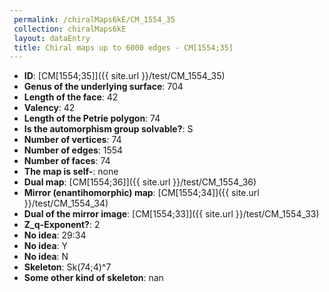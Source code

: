 ```yaml
--- 
 permalink: /chiralMaps6kE/CM_1554_35 
 collection: chiralMaps6kE
 layout: dataEntry
 title: Chiral maps up to 6000 edges - CM[1554;35]
---
```


- **ID**: [CM[1554;35]]({{ site.url }}/test/CM_1554_35)
- **Genus of the underlying surface**: 704
- **Length of the face**: 42
- **Valency**: 42
- **Length of the Petrie polygon**: 74
- **Is the automorphism group solvable?**: S
- **Number of vertices**: 74
- **Number of edges**: 1554
- **Number of faces**: 74
- **The map is self-**: none
- **Dual map**: [CM[1554;36]]({{ site.url }}/test/CM_1554_36)
- **Mirror (enantihomorphic) map**: [CM[1554;34]]({{ site.url }}/test/CM_1554_34)
- **Dual of the mirror image**: [CM[1554;33]]({{ site.url }}/test/CM_1554_33)
- **Z_q-Exponent?**: 2
- **No idea**:  29:34
- **No idea**: Y
- **No idea**: N
- **Skeleton**: Sk(74;4)^7
- **Some other kind of skeleton**: nan
